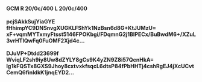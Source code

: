 #### GCM R 20/0c/400 L 20/0c/400
**pcjSAkkSujYiaGYE**<br/>**fHhimpYC9DNSnvgXUGKLFShYk1NzBsn6d8G+KtJUMzU=**<br/>**xF+vqmMYTxmyFtsst5146FPOKbgi/FDqmnG2j1BIPECx/BuBwdM6+/XZuL3vrHTlQwFq0FuOMF2Xjd4c...**<br/><br/>
**DJuVP+Dtdd23699f**<br/>**WviqLF2sh9iy8Uw8dZYLY8gCs9K4yZN9Z8i57QcnHkA=**<br/>**lg1kFQSTx8GXS9Jhoy8cxtvxkfsqcL6dtsP84fPbHHTj4cshRgEJ4jXcUCvtCemQ6finIdkK1jnqEYD2...**